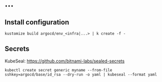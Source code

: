 # ...

## Install configuration

```
kustomize build argocd/env_<infra|...> | k create -f -
```


## Secrets

KubeSeal: https://github.com/bitnami-labs/sealed-secrets

```
kubectl create secret generic myname --from-file sshkey=argocd/base/id_rsa --dry-run -o yaml | kubeseal --format yaml
```
